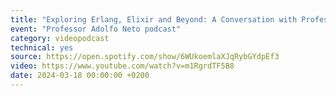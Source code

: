 ```yaml
---
title: "Exploring Erlang, Elixir and Beyond: A Conversation with Professor Laura Castro"
event: "Professor Adolfo Neto podcast"
category: videopodcast
technical: yes
source: https://open.spotify.com/show/6WUkoemlaXJqRybGYdpEf3
video: https://www.youtube.com/watch?v=m1RgrdTF5B8
date: 2024-03-18 00:00:00 +0200
---
```

